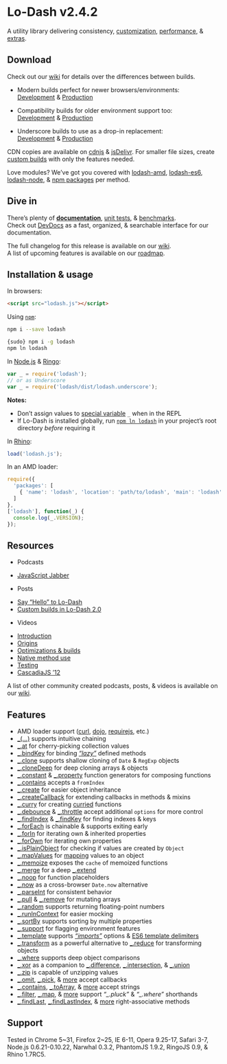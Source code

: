 # Lo-Dash v2.4.2
A utility library delivering consistency, [customization](https://lodash.com/custom-builds), [performance](https://lodash.com/benchmarks), & [extras](https://lodash.com/#features).






































































































































































































































































































































































<extoc></extoc>

## Download

Check out our [wiki]([https://github.com/lodash/lodash/wiki/build-differences]) for details over the differences between builds.

* Modern builds perfect for newer browsers/environments:<br>
[Development](https://raw.github.com/lodash/lodash/2.4.2/dist/lodash.js) &
[Production](https://raw.github.com/lodash/lodash/2.4.2/dist/lodash.min.js)

* Compatibility builds for older environment support too:<br>
[Development](https://raw.github.com/lodash/lodash/2.4.2/dist/lodash.compat.js) &
[Production](https://raw.github.com/lodash/lodash/2.4.2/dist/lodash.compat.min.js)

* Underscore builds to use as a drop-in replacement:<br>
[Development](https://raw.github.com/lodash/lodash/2.4.2/dist/lodash.underscore.js) &
[Production](https://raw.github.com/lodash/lodash/2.4.2/dist/lodash.underscore.min.js)

CDN copies are available on [cdnjs](http://cdnjs.com/libraries/lodash.js/) & [jsDelivr](http://www.jsdelivr.com/#!lodash). For smaller file sizes, create [custom builds](https://lodash.com/custom-builds) with only the features needed.

Love modules? We’ve got you covered with [lodash-amd](https://npmjs.org/package/lodash-amd), [lodash-es6](https://github.com/lodash/lodash-es6), [lodash-node](https://npmjs.org/package/lodash-node), & [npm packages](https://npmjs.org/browse/keyword/lodash-modularized) per method.

## Dive in

There’s plenty of **[documentation](https://lodash.com/docs)**, [unit tests](https://lodash.com/tests), & [benchmarks](https://lodash.com/benchmarks).<br>
Check out <a href="http://devdocs.io/lodash/">DevDocs</a> as a fast, organized, & searchable interface for our documentation.

The full changelog for this release is available on our [wiki](https://github.com/lodash/lodash/wiki/Changelog).<br>
A list of upcoming features is available on our [roadmap](https://github.com/lodash/lodash/wiki/Roadmap).

## Installation & usage

In browsers:

```html
<script src="lodash.js"></script>
```

Using [`npm`](http://npmjs.org/):

```bash
npm i --save lodash

{sudo} npm i -g lodash
npm ln lodash
```

In [Node.js](http://nodejs.org/) & [Ringo](http://ringojs.org/):

```js
var _ = require('lodash');
// or as Underscore
var _ = require('lodash/dist/lodash.underscore');
```

**Notes:**
 * Don’t assign values to [special variable](http://nodejs.org/api/repl.html#repl_repl_features) `_` when in the REPL
 * If Lo-Dash is installed globally, run [`npm ln lodash`](http://blog.nodejs.org/2011/03/23/npm-1-0-global-vs-local-installation/) in your project’s root directory *before* requiring it

In [Rhino](http://www.mozilla.org/rhino/):

```js
load('lodash.js');
```

In an AMD loader:

```js
require({
  'packages': [
    { 'name': 'lodash', 'location': 'path/to/lodash', 'main': 'lodash' }
  ]
},
['lodash'], function(_) {
  console.log(_.VERSION);
});
```

## Resources

 * Podcasts
  - [JavaScript Jabber](http://javascriptjabber.com/079-jsj-lo-dash-with-john-david-dalton/)

 * Posts
  - [Say “Hello” to Lo-Dash](http://kitcambridge.be/blog/say-hello-to-lo-dash/)
  - [Custom builds in Lo-Dash 2.0](http://kitcambridge.be/blog/custom-builds-in-lo-dash-2-dot-0/)

 * Videos
  - [Introduction](https://vimeo.com/44154599)
  - [Origins](https://vimeo.com/44154600)
  - [Optimizations & builds](https://vimeo.com/44154601)
  - [Native method use](https://vimeo.com/48576012)
  - [Testing](https://vimeo.com/45865290)
  - [CascadiaJS ’12](http://www.youtube.com/watch?v=dpPy4f_SeEk)

 A list of other community created podcasts, posts, & videos is available on our [wiki](https://github.com/lodash/lodash/wiki/Resources).

## Features

 * AMD loader support ([curl](https://github.com/cujojs/curl), [dojo](http://dojotoolkit.org/), [requirejs](http://requirejs.org/), etc.)
 * [_(…)](https://lodash.com/docs#_) supports intuitive chaining
 * [_.at](https://lodash.com/docs#at) for cherry-picking collection values
 * [_.bindKey](https://lodash.com/docs#bindKey) for binding [*“lazy”*](http://michaux.ca/articles/lazy-function-definition-pattern) defined methods
 * [_.clone](https://lodash.com/docs#clone) supports shallow cloning of `Date` & `RegExp` objects
 * [_.cloneDeep](https://lodash.com/docs#cloneDeep) for deep cloning arrays & objects
 * [_.constant](https://lodash.com/docs#constant) & [_.property](https://lodash.com/docs#property) function generators for composing functions
 * [_.contains](https://lodash.com/docs#contains) accepts a `fromIndex`
 * [_.create](https://lodash.com/docs#create) for easier object inheritance
 * [_.createCallback](https://lodash.com/docs#createCallback) for extending callbacks in methods & mixins
 * [_.curry](https://lodash.com/docs#curry) for creating [curried](http://hughfdjackson.com/javascript/2013/07/06/why-curry-helps/) functions
 * [_.debounce](https://lodash.com/docs#debounce) & [_.throttle](https://lodash.com/docs#throttle) accept additional `options` for more control
 * [_.findIndex](https://lodash.com/docs#findIndex) & [_.findKey](https://lodash.com/docs#findKey) for finding indexes & keys
 * [_.forEach](https://lodash.com/docs#forEach) is chainable & supports exiting early
 * [_.forIn](https://lodash.com/docs#forIn) for iterating own & inherited properties
 * [_.forOwn](https://lodash.com/docs#forOwn) for iterating own properties
 * [_.isPlainObject](https://lodash.com/docs#isPlainObject) for checking if values are created by `Object`
 * [_.mapValues](https://lodash.com/docs#mapValues) for [mapping](https://lodash.com/docs#map) values to an object
 * [_.memoize](https://lodash.com/docs#memoize) exposes the `cache` of memoized functions
 * [_.merge](https://lodash.com/docs#merge) for a deep [_.extend](https://lodash.com/docs#extend)
 * [_.noop](https://lodash.com/docs#noop) for function placeholders
 * [_.now](https://lodash.com/docs#now) as a cross-browser `Date.now` alternative
 * [_.parseInt](https://lodash.com/docs#parseInt) for consistent behavior
 * [_.pull](https://lodash.com/docs#pull) & [_.remove](https://lodash.com/docs#remove) for mutating arrays
 * [_.random](https://lodash.com/docs#random) supports returning floating-point numbers
 * [_.runInContext](https://lodash.com/docs#runInContext) for easier mocking
 * [_.sortBy](https://lodash.com/docs#sortBy) supports sorting by multiple properties
 * [_.support](https://lodash.com/docs#support) for flagging environment features
 * [_.template](https://lodash.com/docs#template) supports [*“imports”*](https://lodash.com/docs#templateSettings_imports) options & [ES6 template delimiters](http://people.mozilla.org/~jorendorff/es6-draft.html#sec-literals-string-literals)
 * [_.transform](https://lodash.com/docs#transform) as a powerful alternative to [_.reduce](https://lodash.com/docs#reduce) for transforming objects
 * [_.where](https://lodash.com/docs#where) supports deep object comparisons
 * [_.xor](https://lodash.com/docs#xor) as a companion to [_.difference](https://lodash.com/docs#difference), [_.intersection](https://lodash.com/docs#intersection), & [_.union](https://lodash.com/docs#union)
 * [_.zip](https://lodash.com/docs#zip) is capable of unzipping values
 * [_.omit](https://lodash.com/docs#omit), [_.pick](https://lodash.com/docs#pick), &
   [more](https://lodash.com/docs "_.assign, _.clone, _.cloneDeep, _.first, _.initial, _.isEqual, _.last, _.merge, _.rest") accept callbacks
 * [_.contains](https://lodash.com/docs#contains), [_.toArray](https://lodash.com/docs#toArray), &
   [more](https://lodash.com/docs "_.at, _.countBy, _.every, _.filter, _.find, _.forEach, _.forEachRight, _.groupBy, _.invoke, _.map, _.max, _.min, _.pluck, _.reduce, _.reduceRight, _.reject, _.shuffle, _.size, _.some, _.sortBy, _.where") accept strings
 * [_.filter](https://lodash.com/docs#filter), [_.map](https://lodash.com/docs#map), &
   [more](https://lodash.com/docs "_.countBy, _.every, _.find, _.findKey, _.findLast, _.findLastIndex, _.findLastKey, _.first, _.groupBy, _.initial, _.last, _.max, _.min, _.reject, _.rest, _.some, _.sortBy, _.sortedIndex, _.uniq") support *“_.pluck”* & *“_.where”* shorthands
 * [_.findLast](https://lodash.com/docs#findLast), [_.findLastIndex](https://lodash.com/docs#findLastIndex), &
   [more](https://lodash.com/docs "_.findLastKey, _.forEachRight, _.forInRight, _.forOwnRight, _.partialRight") right-associative methods

## Support

Tested in Chrome 5~31, Firefox 2~25, IE 6-11, Opera 9.25-17, Safari 3-7, Node.js 0.6.21-0.10.22, Narwhal 0.3.2, PhantomJS 1.9.2, RingoJS 0.9, & Rhino 1.7RC5.

